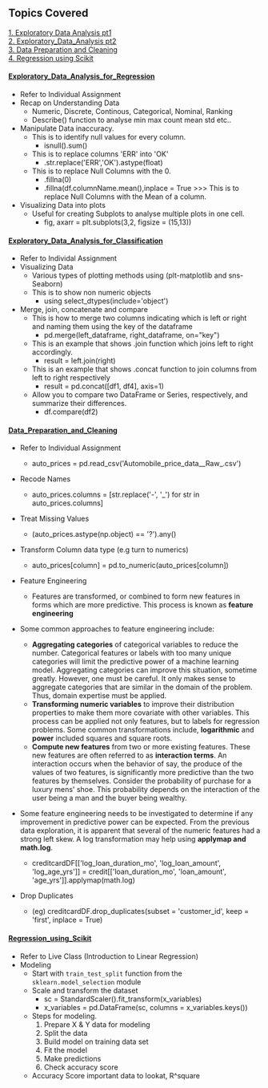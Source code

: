 <!-- Revision Section Starts -->
## Topics Covered


<!-- Add link to the sections -->
[1. Exploratory Data Analysis pt1](#Exploratory_Data_Analysis_for_Regression) <br>
[2. Exploratory_Data_Analysis pt2](#Exploratory_Data_Analysis_for_Classification) <br>
[3. Data Preparation and Cleaning](#Data_Preparation_and_Cleaning) <br>
[4. Regression using Scikit](#Regression_using_Scikit) <br>

<!-- ABOUT Section Ends -->


#### [Exploratory_Data_Analysis_for_Regression](https://github.com/mommafish/BCG_Rise/tree/main/ML_Library/Intro_to_ML/1130_Exploratory_Data_Analysis_(EDA)_for_regression_1)
* Refer to Individual Assignment
* Recap on Understanding Data
    * Numeric, Discrete, Continous, Categorical, Nominal, Ranking
    * Describe() function to analyse min max count mean std etc..
* Manipulate Data inaccuracy.
    * This is to identify null values for every column.
        * isnull().sum() 
    * This is to replace columns 'ERR' into 'OK'
        * .str.replace('ERR','OK').astype(float)
    * This is to replace Null Columns with the 0.
        * .fillna(0)
        * .fillna(df.columnName.mean(),inplace = True >>> This is to replace Null Columns with the Mean of a column.
* Visualizing Data into plots
    * Useful for creating Subplots to analyse multiple plots in one cell.
        * fig, axarr = plt.subplots(3,2, figsize = (15,13))


#### [Exploratory_Data_Analysis_for_Classification](https://github.com/mommafish/BCG_Rise/tree/main/ML_Library/Intro_to_ML/1201_Exploratory_Data_Analysis_(EDA)_for_Classification_pt2)
* Refer to Individal Assignment
* Visualizing Data
    * Various types of plotting methods using (plt-matplotlib and sns-Seaborn)
    * This is to show non numeric objects
        * using select_dtypes(include='object')
* Merge, join, concatenate and compare
    * This is how to merge two columns indicating which is left or right and naming them using the key of the dataframe
        * pd.merge(left_dataframe, right_dataframe, on="key")
    * This is an example that shows .join function which joins left to right accordingly.
        * result = left.join(right)
    * This is an example that shows .concat function to join columns from left to right respectively
        * result = pd.concat([df1, df4], axis=1)
    * Allow you to compare two DataFrame or Series, respectively, and summarize their differences.
        * df.compare(df2) 


#### [Data_Preparation_and_Cleaning](https://github.com/mommafish/BCG_Rise/tree/main/ML_Library/Intro_to_ML/1202_Data_Preparation_and_Cleaning)
* Refer to Individual Assignment
    * auto_prices = pd.read_csv('Automobile_price_data__Raw_.csv')
* Recode Names
    * auto_prices.columns = [str.replace('-', '_') for str in auto_prices.columns]
* Treat Missing Values
    * (auto_prices.astype(np.object) == '?').any()
* Transform Column data type (e.g turn to numerics)
    * auto_prices[column] = pd.to_numeric(auto_prices[column])

* Feature Engineering
    * Features are transformed, or combined to form new features in forms which are more predictive. This process is known as **feature engineering**
* Some common approaches to feature engineering include:
    * **Aggregating categories** of categorical variables to reduce the number. Categorical features or labels with too many unique categories will limit the predictive power of a machine learning model. Aggregating categories can improve this situation, sometime greatly. However, one must be careful. It only makes sense to aggregate categories that are similar in the domain of the problem. Thus, domain expertise must be applied. 
    * **Transforming numeric variables** to improve their distribution properties to make them more covariate with other variables. This process can be applied not only features, but to labels for regression problems. Some common transformations include, **logarithmic** and **power** included squares and square roots. 
    * **Compute new features** from two or more existing features. These new features are often referred to as **interaction terms**. An interaction occurs when the behavior of say, the produce of the values of two features, is significantly more predictive than the two features by themselves. Consider the probability of purchase for a luxury mens' shoe. This probability depends on the interaction of the user being a man and the buyer being wealthy.
* Some feature engineering needs to be investigated to determine if any improvement in predictive power can be expected. From the previous data exploration, it is apparent that several of the numeric features had a strong left skew. A log transformation may help using **applymap and math.log**.
    * creditcardDF[['log_loan_duration_mo', 'log_loan_amount', 'log_age_yrs']] = credit[['loan_duration_mo', 'loan_amount', 'age_yrs']].applymap(math.log)

* Drop Duplicates
    * (eg) creditcardDF.drop_duplicates(subset = 'customer_id', keep = 'first', inplace = True)

#### [Regression_using_Scikit](https://github.com/mommafish/BCG_Rise/tree/main/ML_Library/Intro_to_ML/1206_Regression_using_Scikit)
* Refer to Live Class (Introduction to Linear Regression)
* Modeling
    * Start with `train_test_split` function from the `sklearn.model_selection` module
    * Scale and transform the dataset
        * sc = StandardScaler().fit_transform(x_variables)
        * x_variables = pd.DataFrame(sc, columns = x_variables.keys())
    * Steps for modeling.
        1. Prepare X & Y data for modeling
        2. Split the data
        3. Build model on training data set
        4. Fit the model
        5. Make predictions
        6. Check accuracy score 
    * Accuracy Score important data to lookat, R^square



<!-- Revision Section Ends -->

